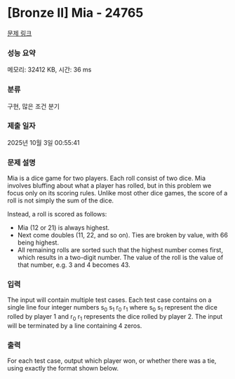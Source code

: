 # [Bronze II] Mia - 24765 

[문제 링크](https://www.acmicpc.net/problem/24765) 

### 성능 요약

메모리: 32412 KB, 시간: 36 ms

### 분류

구현, 많은 조건 분기

### 제출 일자

2025년 10월 3일 00:55:41

### 문제 설명

<p>Mia is a dice game for two players. Each roll consist of two dice. Mia involves bluffing about what a player has rolled, but in this problem we focus only on its scoring rules. Unlike most other dice games, the score of a roll is not simply the sum of the dice.</p>

<p>Instead, a roll is scored as follows:</p>

<ul>
	<li>Mia (12 or 21) is always highest.</li>
	<li>Next come doubles (11, 22, and so on). Ties are broken by value, with 66 being highest.</li>
	<li>All remaining rolls are sorted such that the highest number comes first, which results in a two-digit number. The value of the roll is the value of that number, e.g. 3 and 4 becomes 43.</li>
</ul>

### 입력 

 <p>The input will contain multiple test cases. Each test case contains on a single line four integer numbers s<sub>0</sub> s<sub>1</sub> r<sub>0</sub> r<sub>1</sub> where s<sub>0</sub> s<sub>1</sub> represent the dice rolled by player 1 and r<sub>0</sub> r<sub>1</sub> represents the dice rolled by player 2. The input will be terminated by a line containing 4 zeros.</p>

### 출력 

 <p>For each test case, output which player won, or whether there was a tie, using exactly the format shown below.</p>

